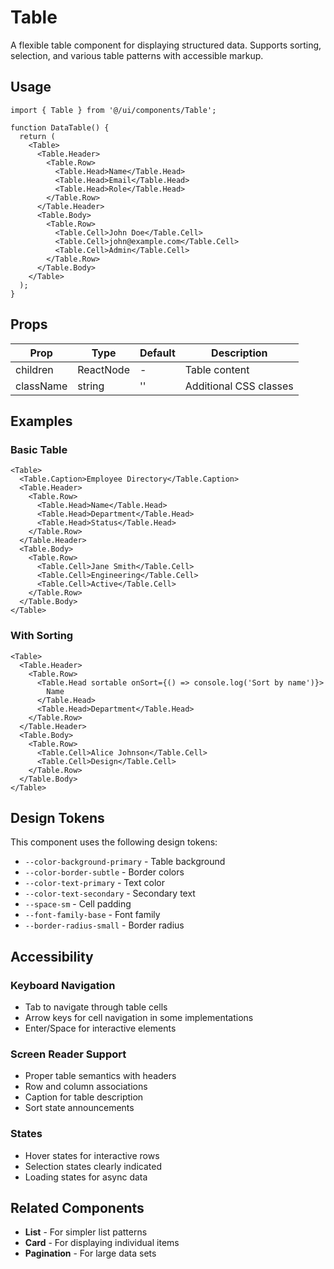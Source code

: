 # Table

A flexible table component for displaying structured data. Supports sorting, selection, and various table patterns with accessible markup.

## Usage

```tsx
import { Table } from '@/ui/components/Table';

function DataTable() {
  return (
    <Table>
      <Table.Header>
        <Table.Row>
          <Table.Head>Name</Table.Head>
          <Table.Head>Email</Table.Head>
          <Table.Head>Role</Table.Head>
        </Table.Row>
      </Table.Header>
      <Table.Body>
        <Table.Row>
          <Table.Cell>John Doe</Table.Cell>
          <Table.Cell>john@example.com</Table.Cell>
          <Table.Cell>Admin</Table.Cell>
        </Table.Row>
      </Table.Body>
    </Table>
  );
}
```

## Props

| Prop      | Type   | Default | Description              |
| --------- | ------ | ------- | ------------------------ |
| children  | ReactNode | -     | Table content            |
| className | string | ''      | Additional CSS classes   |

## Examples

### Basic Table

```tsx
<Table>
  <Table.Caption>Employee Directory</Table.Caption>
  <Table.Header>
    <Table.Row>
      <Table.Head>Name</Table.Head>
      <Table.Head>Department</Table.Head>
      <Table.Head>Status</Table.Head>
    </Table.Row>
  </Table.Header>
  <Table.Body>
    <Table.Row>
      <Table.Cell>Jane Smith</Table.Cell>
      <Table.Cell>Engineering</Table.Cell>
      <Table.Cell>Active</Table.Cell>
    </Table.Row>
  </Table.Body>
</Table>
```

### With Sorting

```tsx
<Table>
  <Table.Header>
    <Table.Row>
      <Table.Head sortable onSort={() => console.log('Sort by name')}>
        Name
      </Table.Head>
      <Table.Head>Department</Table.Head>
    </Table.Row>
  </Table.Header>
  <Table.Body>
    <Table.Row>
      <Table.Cell>Alice Johnson</Table.Cell>
      <Table.Cell>Design</Table.Cell>
    </Table.Row>
  </Table.Body>
</Table>
```

## Design Tokens

This component uses the following design tokens:

- `--color-background-primary` - Table background
- `--color-border-subtle` - Border colors
- `--color-text-primary` - Text color
- `--color-text-secondary` - Secondary text
- `--space-sm` - Cell padding
- `--font-family-base` - Font family
- `--border-radius-small` - Border radius

## Accessibility

### Keyboard Navigation

- Tab to navigate through table cells
- Arrow keys for cell navigation in some implementations
- Enter/Space for interactive elements

### Screen Reader Support

- Proper table semantics with headers
- Row and column associations
- Caption for table description
- Sort state announcements

### States

- Hover states for interactive rows
- Selection states clearly indicated
- Loading states for async data

## Related Components

- **List** - For simpler list patterns
- **Card** - For displaying individual items
- **Pagination** - For large data sets
